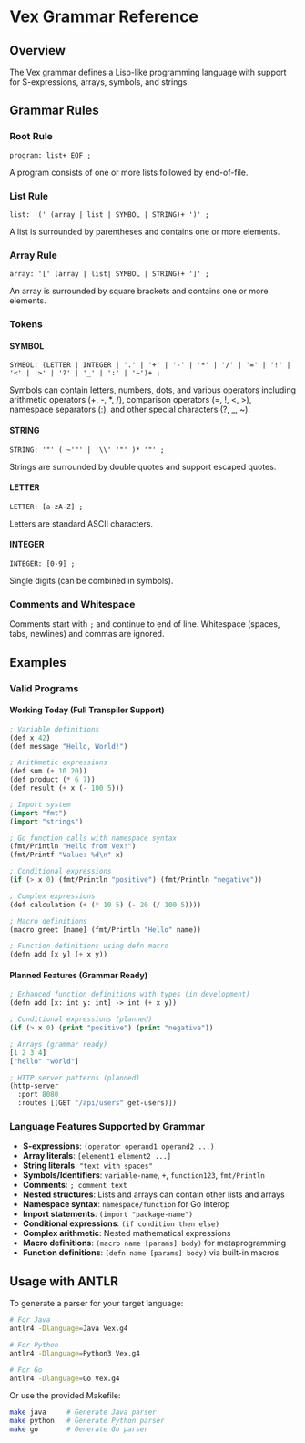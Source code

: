 # Vex Grammar Reference

## Overview

The Vex grammar defines a Lisp-like programming language with support for S-expressions, arrays, symbols, and strings.

## Grammar Rules

### Root Rule
```antlr
program: list+ EOF ;
```
A program consists of one or more lists followed by end-of-file.

### List Rule
```antlr
list: '(' (array | list | SYMBOL | STRING)+ ')' ;
```
A list is surrounded by parentheses and contains one or more elements.

### Array Rule
```antlr
array: '[' (array | list| SYMBOL | STRING)+ ']' ;
```
An array is surrounded by square brackets and contains one or more elements.

### Tokens

#### SYMBOL
```antlr
SYMBOL: (LETTER | INTEGER | '.' | '+' | '-' | '*' | '/' | '=' | '!' | '<' | '>' | '?' | '_' | ':' | '~')+ ;
```
Symbols can contain letters, numbers, dots, and various operators including arithmetic operators (+, -, *, /), comparison operators (=, !, <, >), namespace separators (:), and other special characters (?, _, ~).

#### STRING
```antlr
STRING: '"' ( ~'"' | '\\' '"' )* '"' ;
```
Strings are surrounded by double quotes and support escaped quotes.

#### LETTER
```antlr
LETTER: [a-zA-Z] ;
```
Letters are standard ASCII characters.

#### INTEGER
```antlr
INTEGER: [0-9] ;
```
Single digits (can be combined in symbols).

### Comments and Whitespace

Comments start with `;` and continue to end of line.
Whitespace (spaces, tabs, newlines) and commas are ignored.

## Examples

### Valid Programs

#### Working Today (Full Transpiler Support)
```lisp
; Variable definitions
(def x 42)
(def message "Hello, World!")

; Arithmetic expressions  
(def sum (+ 10 20))
(def product (* 6 7))
(def result (+ x (- 100 5)))

; Import system
(import "fmt")
(import "strings")

; Go function calls with namespace syntax
(fmt/Println "Hello from Vex!")
(fmt/Printf "Value: %d\n" x)

; Conditional expressions
(if (> x 0) (fmt/Println "positive") (fmt/Println "negative"))

; Complex expressions
(def calculation (+ (* 10 5) (- 20 (/ 100 5))))

; Macro definitions
(macro greet [name] (fmt/Println "Hello" name))

; Function definitions using defn macro
(defn add [x y] (+ x y))
```

#### Planned Features (Grammar Ready)
```lisp
; Enhanced function definitions with types (in development)
(defn add [x: int y: int] -> int (+ x y))

; Conditional expressions (planned)
(if (> x 0) (print "positive") (print "negative"))

; Arrays (grammar ready)
[1 2 3 4]
["hello" "world"]

; HTTP server patterns (planned)
(http-server
  :port 8080
  :routes [(GET "/api/users" get-users)])
```

### Language Features Supported by Grammar

- **S-expressions**: `(operator operand1 operand2 ...)`
- **Array literals**: `[element1 element2 ...]` 
- **String literals**: `"text with spaces"`
- **Symbols/Identifiers**: `variable-name`, `+`, `function123`, `fmt/Println`
- **Comments**: `; comment text`
- **Nested structures**: Lists and arrays can contain other lists and arrays
- **Namespace syntax**: `namespace/function` for Go interop
- **Import statements**: `(import "package-name")`
- **Conditional expressions**: `(if condition then else)`
- **Complex arithmetic**: Nested mathematical expressions
- **Macro definitions**: `(macro name [params] body)` for metaprogramming
- **Function definitions**: `(defn name [params] body)` via built-in macros

## Usage with ANTLR

To generate a parser for your target language:

```bash
# For Java
antlr4 -Dlanguage=Java Vex.g4

# For Python
antlr4 -Dlanguage=Python3 Vex.g4

# For Go
antlr4 -Dlanguage=Go Vex.g4
```

Or use the provided Makefile:

```bash
make java     # Generate Java parser
make python   # Generate Python parser
make go       # Generate Go parser
```

